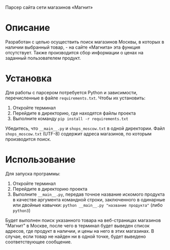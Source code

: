 Парсер сайта сети магазинов «Магнит»

# Описание 

Разработан с целью осуществить поиск магазинов Москвы, в которых в наличии выбранный товар, - на сайте «Магнита» эта функция отсутствует. 
Также производится сбор информации о ценах на заданный пользователем продукт.

# Установка

Для работы с парсером потребуется Python и зависимости, перечисленные в файле `requirements.txt`. 
Чтобы их установить:
1. Откройте терминал
2. Перейдите в директорию, где находятся файлы проекта
3. Выполните команду `pip install -r requirements.txt`
  
Убедитесь, что `__main__.py` и `shops_moscow.txt` в одной директории. Файл `shops_moscow.txt` (UTF-8) содержит адреса магазинов, по которым производится поиск.

# Использование

Для запуска программы:
1. Откройте терминал
2. Перейдите в директорию проекта
3. Выполните `__main__.py`, передав точное название искомого продукта в качестве аргумента командной строки, заключенного в одинарные или двойные кавычки: `python __main__.py "название продукта"` (либо `python3`)

Будет выполнен поиск указанного товара на веб-страницах магазинов "Магнит" в Москве, после чего в терминал будет выведен список адресов, где продукт в наличии, и цены на него в этих магазинах. В случае, если товар не найден ни в одной точке, будет выведено соответствующее сообщение.
